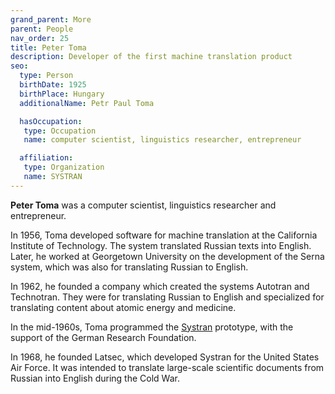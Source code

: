 ```yaml
---
grand_parent: More
parent: People
nav_order: 25
title: Peter Toma
description: Developer of the first machine translation product
seo:
  type: Person
  birthDate: 1925
  birthPlace: Hungary
  additionalName: Petr Paul Toma

  hasOccupation:
   type: Occupation
   name: computer scientist, linguistics researcher, entrepreneur

  affiliation:
   type: Organization
   name: SYSTRAN
---
```


**Peter Toma** was a computer scientist, linguistics researcher and entrepreneur.

In 1956, Toma developed software for machine translation at the California Institute of Technology.
The system translated Russian texts into English.
Later, he worked at Georgetown University on the development of the Serna system, which was also for translating Russian to English.

In 1962, he founded a company which created the systems Autotran and Technotran.
They were for translating Russian to English and specialized for translating content about atomic energy and medicine.

In the mid-1960s, Toma programmed the [Systran](/../industry/companies.md#systran) prototype, with the support of the German Research Foundation.

In 1968, he founded Latsec, which developed Systran for the United States Air Force.
It was intended to translate large-scale scientific documents from Russian into English during the Cold War.
